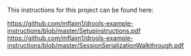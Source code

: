 This instructions for this project can be found here:

https://github.com/mflaim1/drools-example-instructions/blob/master/Setupinstructions.pdf
https://github.com/mflaim1/drools-example-instructions/blob/master/SessionSerializationWalkthrough.pdf
